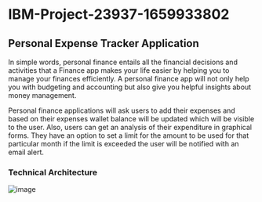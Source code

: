 # IBM-Project-23937-1659933802
## Personal Expense Tracker Application


In simple words, personal finance entails all the financial decisions and activities that a Finance app makes your life easier by helping you to manage your finances efficiently. A personal finance app will not only help you with budgeting and accounting but also give you helpful insights about money management.


Personal finance applications will ask users to add their expenses and based on their expenses wallet balance will be updated which will be visible to the user.  Also, users can get an analysis of their expenditure in graphical forms. They have an option to set a limit for the amount to be used for that particular month if the limit is exceeded the user will be notified with an email alert.

### Technical Architecture
![image](https://user-images.githubusercontent.com/69385943/195766284-5c376a08-ebfb-45d1-a52b-7ffd4d22350b.png)
